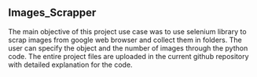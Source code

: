 ## Images_Scrapper

The main objective of this project use case was to use selenium library to scrap images from google web browser and collect them in folders. The user can specify the object and the number of images through the python code. The entire project files are uploaded in the current github repository with detailed explanation for the code. 
